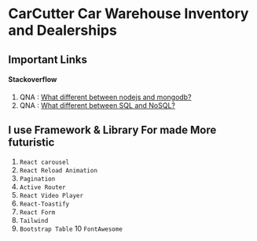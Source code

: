 # CarCutter  Car Warehouse Inventory and Dealerships

## Important Links 
 #### Stackoverflow
 1. QNA : [What different between nodejs and mongodb?](https://stackoverflow.com/questions/72143846/what-different-between-nodejs-and-mongodb?noredirect=1#comment127469972_72143846)
 1. QNA : [What different between SQL and NoSQL?](https://stackoverflow.com/questions/72145555/what-is-the-core-differnt-between-nosql-vs-sql)

## I use Framework & Library For made More futuristic
1. `React carousel`
2. `React Reload Animation`
3. `Pagination`
4. `Active Router`
5. `React Video Player`
6. `React-Toastify` 
7. `React Form`
8. `Tailwind`
9. `Bootstrap Table` 
10 `FontAwesome`